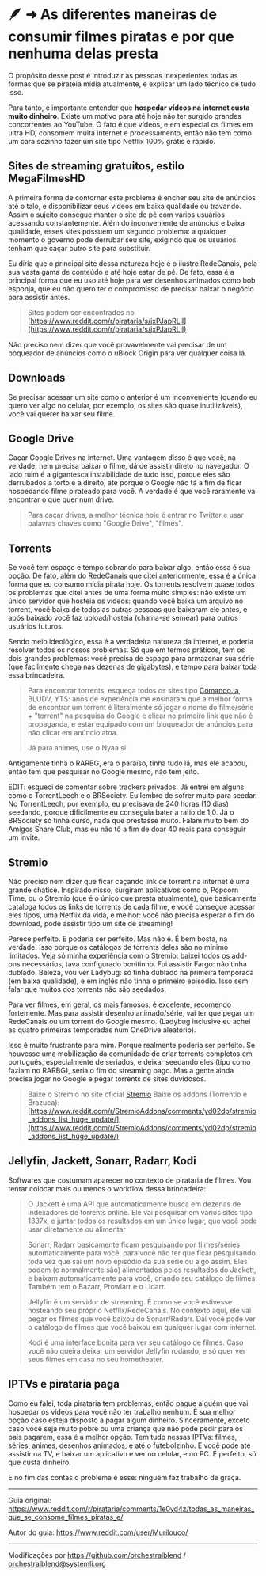
# 🪶 ➜ As diferentes maneiras de consumir filmes piratas e por que nenhuma delas presta

O propósito desse post é introduzir às pessoas inexperientes todas as formas que se pirateia mídia atualmente, e explicar um lado técnico de tudo isso.

Para tanto, é importante entender que **hospedar vídeos na internet custa muito dinheiro**. Existe um motivo para até hoje não ter surgido grandes concorrentes ao YouTube. O fato é que vídeos, e em especial os filmes em ultra HD, consomem muita internet e processamento, então não tem como um cara sozinho fazer um site tipo Netflix 100% grátis e rápido.

## Sites de streaming gratuitos, estilo MegaFilmesHD

A primeira forma de contornar este problema é encher seu site de anúncios até o talo, e disponibilizar seus vídeos em baixa qualidade ou travando. Assim o sujeito consegue manter o site de pé com vários usuários acessando constantemente. Além do inconveniente de anúncios e baixa qualidade, esses sites possuem um segundo problema: a qualquer momento o governo pode derrubar seu site, exigindo que os usuários tenham que caçar outro site para substituir.

Eu diria que o principal site dessa natureza hoje é o ilustre RedeCanais, pela sua vasta gama de conteúdo e até hoje estar de pé. De fato, essa é a principal forma que eu uso até hoje para ver desenhos animados como bob esponja, que eu não quero ter o compromisso de precisar baixar o negócio para assistir antes.

> Sites podem ser encontrados no [https://www.reddit.com/r/pirataria/s/jxPJapRLjI](https://www.reddit.com/r/pirataria/s/jxPJapRLjI)

Não preciso nem dizer que você provavelmente vai precisar de um boqueador de anúncios como o uBlock Origin para ver qualquer coisa lá.

## Downloads

Se precisar acessar um site como o anterior é um inconveniente (quando eu quero ver algo no celular, por exemplo, os sites são quase inutilizáveis), você vai querer baixar seu filme.

## Google Drive

Caçar Google Drives na internet. Uma vantagem disso é que você, na verdade, nem precisa baixar o filme, dá de assistir direto no navegador. O lado ruim é a gigantesca instabilidade de tudo isso, porque eles são derrubados a torto e a direito, até porque o Google não tá a fim de ficar hospedando filme pirateado para você. A verdade é que você raramente vai encontrar o que quer num drive.

> Para caçar drives, a melhor técnica hoje é entrar no Twitter e usar palavras chaves como "Google Drive", "filmes".

## Torrents

Se você tem espaço e tempo sobrando para baixar algo, então essa é sua opção. De fato, além do RedeCanais que citei anteriormente, essa é a única forma que eu consumo mídia pirata hoje. Os torrents resolvem quase todos os problemas que citei antes de uma forma muito simples: não existe um único servidor que hosteia os vídeos: quando você baixa um arquivo no torrent, você baixa de todas as outras pessoas que baixaram ele antes, e após baixado você faz upload/hosteia (chama-se semear) para outros usuários futuros.

Sendo meio ideológico, essa é a verdadeira natureza da internet, e poderia resolver todos os nossos problemas. Só que em termos práticos, tem os dois grandes problemas: você precisa de espaço para armazenar sua série (que facilmente chega nas dezenas de gigabytes), e tempo para baixar toda essa brincadeira.

> Para encontrar torrents, esqueça todos os sites tipo [Comando.la](https://comando.la/), BLUDV, YTS: anos de experiência me ensinaram que a melhor forma de encontrar um torrent é literalmente só jogar o nome do filme/série + "torrent" na pesquisa do Google e clicar no primeiro link que não é propaganda, e estar equipado com um bloqueador de anúncios para não clicar em anúncio atoa.
> 
> Já para animes, use o Nyaa.si

Antigamente tinha o RARBG, era o paraíso, tinha tudo lá, mas ele acabou, então tem que pesquisar no Google mesmo, não tem jeito.

EDIT: esqueci de comentar sobre trackers privados. Já entrei em alguns como o TorrentLeech e o BRSociety. Eu lembro de sofrer muito para seedar. No TorrentLeech, por exemplo, eu precisava de 240 horas (10 dias) seedando, porque dificilmente eu conseguia bater a ratio de 1,0. Já o BRSociety só tinha curso, nada que prestasse muito. Falam muito bem do Amigos Share Club, mas eu não tô a fim de doar 40 reais para conseguir um invite.

## Stremio

Não preciso nem dizer que ficar caçando link de torrent na internet é uma grande chatice. Inspirado nisso, surgiram aplicativos como o, Popcorn Time, ou o Stremio (que é o único que presta atualmente), que basicamente cataloga todos os links de torrents de cada filme, e você consegue acessar eles tipos, uma Netflix da vida, e melhor: você não precisa esperar o fim do download, pode assistir tipo um site de streaming!

Parece perfeito. E poderia ser perfeito. Mas não é. É bem bosta, na verdade. Isso porque os catálogos de torrents deles são no mínimo limitados. Veja só minha experiência com o Stremio: baixei todos os add-ons necessários, tava configurado bonitinho. Fui assistir Fargo: não tinha dublado. Beleza, vou ver Ladybug: só tinha dublado na primeira temporada (em baixa qualidade), e em inglês não tinha o primeiro episódio. Isso sem falar que muitos dos torrents não são seedados.

Para ver filmes, em geral, os mais famosos, é excelente, recomendo fortemente. Mas para assistir desenho animado/série, vai ter que pegar um RedeCanais ou um torrent do Google mesmo. (Ladybug inclusive eu achei as quatro primeiras temporadas num OneDrive aleatório).

Isso é muito frustrante para mim. Porque realmente poderia ser perfeito. Se houvesse uma mobilização da comunidade de criar torrents completos em português, especialmente de seriados, e deixar seedando eles (tipo como faziam no RARBG), seria o fim do streaming pago. Mas a gente ainda precisa jogar no Google e pegar torrents de sites duvidosos.

> Baixe o Stremio no site oficial [Stremio](https://www.stremio.com)
> Baixe os addons (Torrentio e Brazuca): [https://www.reddit.com/r/StremioAddons/comments/yd02dp/stremio_addons_list_huge_update/](https://www.reddit.com/r/StremioAddons/comments/yd02dp/stremio_addons_list_huge_update/)

## Jellyfin, Jackett, Sonarr, Radarr, Kodi

Softwares que costumam aparecer no contexto de pirataria de filmes. Vou tentar colocar mais ou menos o workflow dessa brincadeira:

> O Jackett é uma API que automaticamente busca em dezenas de indexadores de torrents online. Ele vai pesquisar em vários sites tipo 1337x, e juntar todos os resultados em um único lugar, que você pode usar diretamente ou alimentar
> 
> Sonarr, Radarr basicamente ficam pesquisando por filmes/séries automaticamente para você, para você não ter que ficar pesquisando toda vez que sai um novo episódio da sua série ou algo assim. Eles podem (e normalmente são) alimentados pelos resultados do Jackett, e baixam automaticamente para você, criando seu catálogo de filmes. Também tem o Bazarr, Prowlarr e o Lidarr.
> 
> Jellyfin é um servidor de streaming. É como se você estivesse hosteando seu próprio Netflix/RedeCanais. No contexto aqui, ele vai pegar os filmes que você baixou do Sonarr/Radarr. Daí você pode ver o catálogo de filmes que você baixou em qualquer lugar com internet.
> 
> Kodi é uma interface bonita para ver seu catálogo de filmes. Caso você não queira deixar um servidor Jellyfin rodando, e só quer ver seus filmes em casa no seu hometheater.

## IPTVs e pirataria paga

Como eu falei, toda pirataria tem problemas, então pague alguém que vai hospedar os vídeos para você não ter trabalho nenhum. É sua melhor opção caso esteja disposto a pagar algum dinheiro. Sinceramente, exceto caso você seja muito pobre ou uma criança que não pode pedir para os pais pagarem, essa é a melhor opção. Tem tudo nessas IPTVs: filmes, séries, animes, desenhos animados, e até o futebolzinho. E você pode até assistir na TV, e baixar um aplicativo e ver no celular, e no PC. É perfeito, só que custa dinheiro.

E no fim das contas o problema é esse: ninguém faz trabalho de graça.

---

Guia original: https://www.reddit.com/r/pirataria/comments/1e0yd4z/todas_as_maneiras_que_se_consome_filmes_piratas_e/

Autor do guia: https://www.reddit.com/user/Murilouco/

--- 

Modificações por https://github.com/orchestralblend / [orchestralblend@systemli.org](mailto:orchestralblend@systemli.org)
